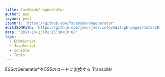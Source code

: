 ```yaml
---
title: facebook/regenerator
author: azu
layout: post
itemUrl: 'https://github.com/facebook/regenerator'
editJSONPath: 'https://github.com/jser/jser.info/edit/gh-pages/data/2013/10/index.json'
date: '2013-10-23T01:15:38+00:00'
tags:
  - ECMAScript
  - JavaScript
  - console
  - Tools
---
```

ES6のGenerator*をES5のコードに変換する Transpiler
